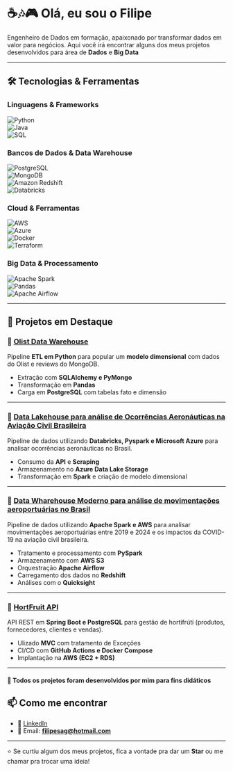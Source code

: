 # ☕🎶🎮 Olá, eu sou o Filipe 

Engenheiro de Dados em formação, apaixonado por transformar dados em valor para negócios. Aqui você irá encontrar alguns dos meus projetos desenvolvidos para área de **Dados** e **Big Data**

---

## 🛠️ Tecnologias & Ferramentas

### Linguagens & Frameworks  
![Python](https://img.shields.io/badge/Python-3776AB?logo=python&logoColor=white)  
![Java](https://img.shields.io/badge/Java-ED8B00?logo=openjdk&logoColor=white)  
![SQL](https://img.shields.io/badge/SQL-336791?logo=postgresql&logoColor=white)  

### Bancos de Dados & Data Warehouse  
![PostgreSQL](https://img.shields.io/badge/PostgreSQL-4169E1?logo=postgresql&logoColor=white)  
![MongoDB](https://img.shields.io/badge/MongoDB-4EA94B?logo=mongodb&logoColor=white)  
![Amazon Redshift](https://img.shields.io/badge/Amazon%20Redshift-8C4FFF?logo=amazonredshift&logoColor=white)  
![Databricks](https://img.shields.io/badge/Databricks-FF3621?logo=databricks&logoColor=white)  

### Cloud & Ferramentas  
![AWS](https://img.shields.io/badge/AWS-232F3E?logo=amazonaws&logoColor=white)  
![Azure](https://img.shields.io/badge/Microsoft%20Azure-0078D4?logo=microsoftazure&logoColor=white)  
![Docker](https://img.shields.io/badge/Docker-2496ED?logo=docker&logoColor=white)  
![Terraform](https://img.shields.io/badge/Terraform-844FBA?logo=terraform&logoColor=white)  


### Big Data & Processamento  
![Apache Spark](https://img.shields.io/badge/Apache%20Spark-E25A1C?logo=apachespark&logoColor=white)  
![Pandas](https://img.shields.io/badge/Pandas-150458?logo=pandas&logoColor=white)  
![Apache Airflow](https://img.shields.io/badge/Apache%20Airflow-017CEE?logo=apacheairflow&logoColor=white)  


---

## 📌 Projetos em Destaque

### 🔹 [Olist Data Warehouse](https://github.com/filipesag/fast_track_de)
Pipeline **ETL em Python** para popular um **modelo dimensional** com dados do Olist e reviews do MongoDB.  
- Extração com **SQLAlchemy e PyMongo**  
- Transformação em **Pandas**  
- Carga em **PostgreSQL** com tabelas fato e dimensão  

---

### 🔹 [Data Lakehouse para análise de Ocorrências Aeronáuticas na Aviação Civil Brasileira](https://github.com/filipesag/so-anac-ocorrencias-lakehouse)  
Pipeline de dados utilizando **Databricks, Pyspark e Microsoft Azure** para analisar ocorrências aeronáuticas no Brasil. 
- Consumo da **API** e **Scraping** 
- Armazenamento no **Azure Data Lake Storage**  
- Transformação em **Spark** e criação de modelo dimensional 

---

### 🔹 [Data Wharehouse Moderno para análise de movimentações aeroportuárias no Brasil](https://github.com/filipesag/anac-airports-movement)
Pipeline de dados utilizando **Apache Spark e AWS** para analisar movimentações aeroportuárias entre 2019 e 2024 e os impactos da COVID-19 na aviação civil brasileira. 
- Tratamento e processamento com **PySpark**
- Armazenamento com **AWS S3**
- Orquestração **Apache Airflow**
- Carregamento dos dados no **Redshift**
- Análises com o **Quicksight**

---

### 🔹 [HortFruit API](https://github.com/filipesag/hortifruti-api)  
API REST em **Spring Boot e PostgreSQL** para gestão de hortifrúti (produtos, fornecedores, clientes e vendas).  
- Ulizado **MVC** com tratamento de Exceções
- CI/CD com **GitHub Actions e Docker Compose**  
- Implantação na **AWS (EC2 + RDS)**  

---

#### 📖 Todos os projetos foram desenvolvidos por mim para fins didáticos 


## 📫 Como me encontrar  

- 💼 [LinkedIn](https://www.linkedin.com/in/filipe-aguiar-421269b5/)  
- 📧 Email: **filipesag@hotmail.com**  

---

⭐ Se curtiu algum dos meus projetos, fica a vontade pra dar um **Star** ou me chamar pra trocar uma ideia!  
